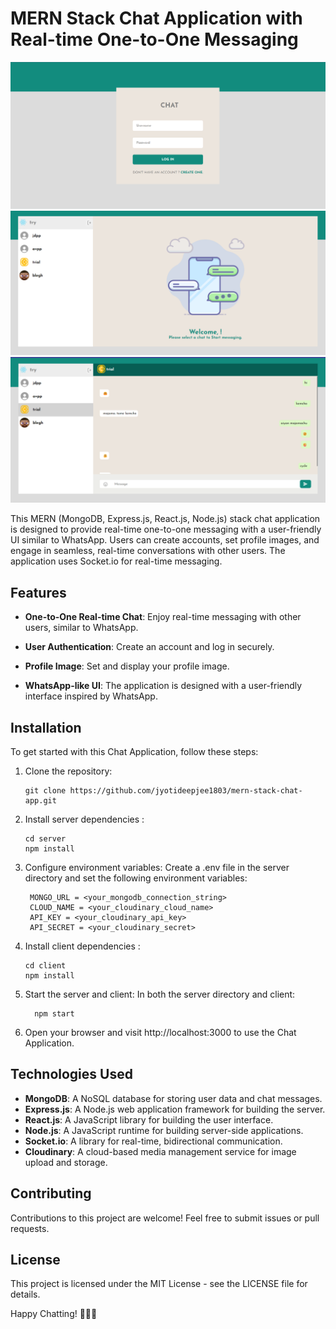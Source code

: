# MERN Stack Chat Application with Real-time One-to-One Messaging

![ChatApp Screenshot](/demo/login.png)
![ChatApp Screenshot](/demo/chat_page.png)
![ChatApp Screenshot](/demo/chats.png)

This MERN (MongoDB, Express.js, React.js, Node.js) stack chat application is designed to provide real-time one-to-one messaging with a user-friendly UI similar to WhatsApp. Users can create accounts, set profile images, and engage in seamless, real-time conversations with other users. The application uses Socket.io for real-time messaging.

## Features

- **One-to-One Real-time Chat**: Enjoy real-time messaging with other users, similar to WhatsApp.

- **User Authentication**: Create an account and log in securely.

- **Profile Image**: Set and display your profile image.

- **WhatsApp-like UI**: The application is designed with a user-friendly interface inspired by WhatsApp.

## Installation

To get started with this Chat Application, follow these steps:

1. Clone the repository:

   ```shell
   git clone https://github.com/jyotideepjee1803/mern-stack-chat-app.git

2. Install server dependencies :

    ```shell
    cd server
    npm install
    
3. Configure environment variables:
   Create a .env file in the server directory and set the following environment variables:
   
   ```shell
    MONGO_URL = <your_mongodb_connection_string>
    CLOUD_NAME = <your_cloudinary_cloud_name>
    API_KEY = <your_cloudinary_api_key>
    API_SECRET = <your_cloudinary_secret>

4. Install client dependencies :

    ```shell
    cd client
    npm install

5.  Start the server and client:
   In both the server directory and client:
    ```shell
      npm start
    
6.  Open your browser and visit http://localhost:3000 to use the Chat Application.


## Technologies Used

- **MongoDB**: A NoSQL database for storing user data and chat messages.
- **Express.js**: A Node.js web application framework for building the server.
- **React.js**: A JavaScript library for building the user interface.
- **Node.js**: A JavaScript runtime for building server-side applications.
- **Socket.io**: A library for real-time, bidirectional communication.
- **Cloudinary**: A cloud-based media management service for image upload and storage.

## Contributing
Contributions to this project are welcome! Feel free to submit issues or pull requests.

## License
This project is licensed under the MIT License - see the LICENSE file for details.

Happy Chatting! 🚀📱💬


    
